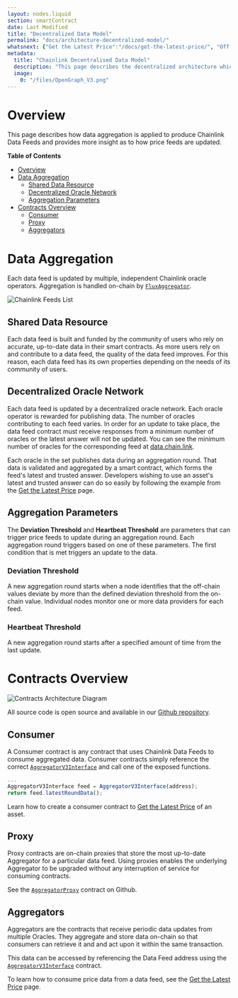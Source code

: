 ```yaml
---
layout: nodes.liquid
section: smartContract
date: Last Modified
title: "Decentralized Data Model"
permalink: "docs/architecture-decentralized-model/"
whatsnext: {"Get the Latest Price":"/docs/get-the-latest-price/", "Off-Chain Reporting":"/docs/off-chain-reporting/"}
metadata: 
  title: "Chainlink Decentralised Data Model"
  description: "This page describes the decentralized architecture which enables Chainlink to aggregate data from multiple independent node operators."
  image: 
    0: "/files/OpenGraph_V3.png"
---
```


# Overview

This page describes how data aggregation is applied to produce Chainlink Data Feeds and provides more insight as to how price feeds are updated.

**Table of Contents**
+ [Overview](#overview)
+ [Data Aggregation](#data-aggregation)
  + [Shared Data Resource](#shared-data-resource)
  + [Decentralized Oracle Network](#decentralized-oracle-network)
  + [Aggregation Parameters](#aggregation-parameters)
+ [Contracts Overview](#contracts-overview)
  + [Consumer](#consumer)
  + [Proxy](#proxy)
  + [Aggregators](#aggregators)

# Data Aggregation

Each data feed is updated by multiple, independent Chainlink oracle operators. Aggregation is handled on-chain by <a href="https://github.com/smartcontractkit/chainlink/blob/master/contracts/src/v0.6/FluxAggregator.sol" target="_blank">`FluxAggregator`</a>.

![Chainlink Feeds List](/images/contract-devs/price-aggr.png)

## Shared Data Resource

Each data feed is built and funded by the community of users who rely on accurate, up-to-date data in their smart contracts. As more users rely on and contribute to a data feed, the quality of the data feed improves. For this reason, each data feed has its own properties depending on the needs of its community of users.

## Decentralized Oracle Network

Each data feed is updated by a decentralized oracle network. Each oracle operator is rewarded for publishing data. The number of oracles contributing to each feed varies. In order for an update to take place, the data feed contract must receive responses from a minimum number of oracles or the latest answer will not be updated. You can see the minimum number of oracles for the corresponding feed at [data.chain.link](https://data.chain.link).

Each oracle in the set publishes data during an aggregation round. That data is validated and aggregated by a smart contract, which forms the feed's latest and trusted answer. Developers wishing to use an asset's latest and trusted answer can do so easily by following the example from the [Get the Latest Price](../get-the-latest-price/) page.

## Aggregation Parameters

The **Deviation Threshold** and **Heartbeat Threshold** are parameters that can trigger price feeds to update during an aggregation round. Each aggregation round triggers based on one of these parameters. The first condition that is met triggers an update to the data.

### Deviation Threshold

A new aggregation round starts when a node identifies that the off-chain values deviate by more than the defined deviation threshold from the on-chain value. Individual nodes monitor one or more data providers for each feed.

### Heartbeat Threshold

A new aggregation round starts after a specified amount of time from the last update.

# Contracts Overview

![Contracts Architecture Diagram](/files/399e90d-Simple_Architecture_Diagram_2_V1.png)

All source code is open source and available in our <a href="https://github.com/smartcontractkit/chainlink" target="_blank">Github repository</a>.

## Consumer

A Consumer contract is any contract that uses Chainlink Data Feeds to consume aggregated data. Consumer contracts simply reference the correct <a href="https://github.com/smartcontractkit/chainlink/blob/master/contracts/src/v0.6/interfaces/AggregatorV3Interface.sol" target="_blank">`AggregatorV3Interface`</a> and call one of the exposed functions.

```javascript
...
AggregatorV3Interface feed = AggregatorV3Interface(address);
return feed.latestRoundData();
```

Learn how to create a consumer contract to [Get the Latest Price](../get-the-latest-price/) of an asset.

## Proxy

Proxy contracts are on-chain proxies that store the most up-to-date Aggregator for a particular data feed. Using proxies enables the underlying Aggregator to be upgraded without any interruption of service for consuming contracts.

See the <a href="https://github.com/smartcontractkit/chainlink/blob/develop/contracts/src/v0.7/dev/AggregatorProxy.sol" target="_blank">`AggregatorProxy`</a> contract on Github.

## Aggregators

Aggregators are the contracts that receive periodic data updates from multiple Oracles. They aggregate and store data on-chain so that consumers can retrieve it and and act upon it within the same transaction.

This data can be accessed by referencing the Data Feed address using the <a href="https://github.com/smartcontractkit/chainlink/blob/develop/contracts/src/v0.6/interfaces/AggregatorV3Interface.sol" target="_blank">`AggregatorV3Interface`</a> contract.

To learn how to consume price data from a data feed, see the [Get the Latest Price](../get-the-latest-price/) page.